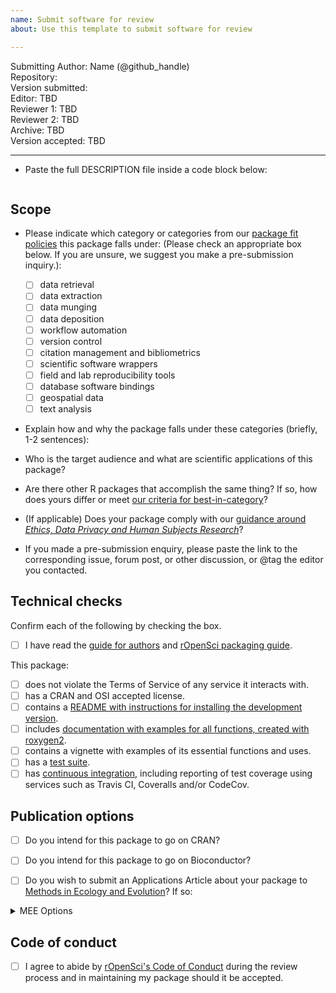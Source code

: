 ```yaml
---
name: Submit software for review
about: Use this template to submit software for review

---
```



Submitting Author: Name (@github_handle)  
Repository:   
Version submitted:   
Editor: TBD  
Reviewer 1: TBD  
Reviewer 2: TBD  
Archive: TBD  
Version accepted: TBD   

---



-   Paste the full DESCRIPTION file inside a code block below:

```

```


## Scope 

- Please indicate which category or categories from our [package fit policies](https://ropensci.github.io/dev_guide/policies.html#package-categories) this package falls under: (Please check an appropriate box below. If you are unsure, we suggest you make a pre-submission inquiry.):

	- [ ] data retrieval
	- [ ] data extraction
	- [ ] data munging
	- [ ] data deposition
	- [ ] workflow automation
	- [ ] version control
	- [ ] citation management and bibliometrics
	- [ ] scientific software wrappers
	- [ ] field and lab reproducibility tools
	- [ ] database software bindings
	- [ ] geospatial data
	- [ ] text analysis
	
- Explain how and why the package falls under these categories (briefly, 1-2 sentences):


-   Who is the target audience and what are scientific applications of this package?  

-   Are there other R packages that accomplish the same thing? If so, how does yours differ or meet [our criteria for best-in-category](https://ropensci.github.io/dev_guide/policies.html#overlap)?

-   (If applicable) Does your package comply with our [guidance around _Ethics, Data Privacy and Human Subjects Research_](https://devguide.ropensci.org/policies.html#ethics-data-privacy-and-human-subjects-research)?

-   If you made a pre-submission enquiry, please paste the link to the corresponding issue, forum post, or other discussion, or @tag the editor you contacted.

## Technical checks

Confirm each of the following by checking the box.  

- [ ] I have read the [guide for authors](https://devguide.ropensci.org/guide-for-authors.html) and [rOpenSci packaging guide](https://devguide.ropensci.org/building.html).

This package:

- [ ] does not violate the Terms of Service of any service it interacts with. 
- [ ] has a CRAN and OSI accepted license.
- [ ] contains a [README with instructions for installing the development version](https://ropensci.github.io/dev_guide/building.html#readme). 
- [ ] includes [documentation with examples for all functions, created with roxygen2](https://ropensci.github.io/dev_guide/building.html#documentation).
- [ ] contains a vignette with examples of its essential functions and uses.
- [ ] has a [test suite](https://ropensci.github.io/dev_guide/building.html#testing).
- [ ] has [continuous integration](https://ropensci.github.io/dev_guide/ci.html), including reporting of test coverage using services such as Travis CI, Coveralls and/or CodeCov.

## Publication options

- [ ] Do you intend for this package to go on CRAN?  
- [ ] Do you intend for this package to go on Bioconductor?  

- [ ] Do you wish to submit an Applications Article about your package to [Methods in Ecology and Evolution](http://besjournals.onlinelibrary.wiley.com/hub/journal/10.1111/(ISSN)2041-210X/)? If so:  

<details>
<summary>MEE Options</summary>  

- [ ] The package is novel and will be of interest to the broad readership of the journal. 
- [ ] The manuscript describing the package is no longer than 3000 words.
- [ ] You intend to archive the code for the package in a long-term repository which meets the requirements of the journal (see [MEE's Policy on Publishing Code](http://besjournals.onlinelibrary.wiley.com/hub/journal/10.1111/(ISSN)2041-210X/journal-resources/policy-on-publishing-code.html))
- (*Scope: Do consider MEE's [Aims and Scope](http://besjournals.onlinelibrary.wiley.com/hub/journal/10.1111/(ISSN)2041-210X/aims-and-scope/read-full-aims-and-scope.html) for your manuscript. We make no guarantee that your manuscript will be within MEE scope.*)
- (*Although not required, we strongly recommend having a full manuscript prepared when you submit here.*)
- (*Please do not submit your package separately to Methods in Ecology and Evolution*)

</details>

## Code of conduct

- [ ] I agree to abide by [rOpenSci's Code of Conduct](https://ropensci.github.io/dev_guide/policies.html#code-of-conduct) during the review process and in maintaining my package should it be accepted.
